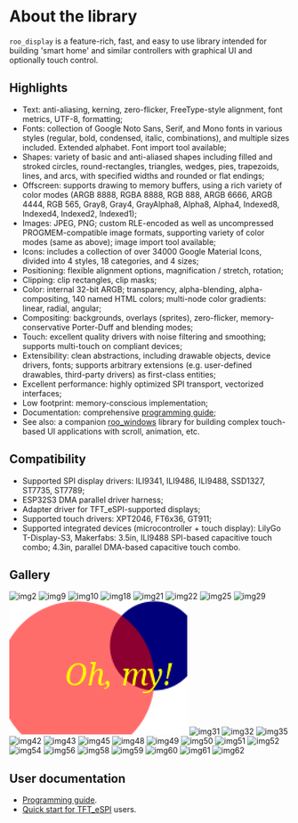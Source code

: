 # About the library

`roo_display` is a feature-rich, fast, and easy to use library intended for building 'smart home' and similar controllers with graphical UI and optionally touch control.

## Highlights

* Text: anti-aliasing, kerning, zero-flicker, FreeType-style alignment, font metrics, UTF-8, formatting;
* Fonts: collection of Google Noto Sans, Serif, and Mono fonts in various styles (regular, bold, condensed, italic, combinations), and multiple sizes included. Extended alphabet. Font import tool available;
* Shapes: variety of basic and anti-aliased shapes including filled and stroked circles, round-rectangles, triangles, wedges, pies, trapezoids, lines, and arcs, with specified widths and rounded or flat endings;
* Offscreen: supports drawing to memory buffers, using a rich variety of color modes (ARGB 8888, RGBA 8888, RGB 888, ARGB 6666, ARGB 4444, RGB 565, Gray8, Gray4, GrayAlpha8, Alpha8, Alpha4, Indexed8, Indexed4, Indexed2, Indexed1);
* Images: JPEG, PNG; custom RLE-encoded as well as uncompressed PROGMEM-compatible image formats, supporting variety of color modes (same as above); image import tool available;
* Icons: includes a collection of over 34000 Google Material Icons, divided into 4 styles, 18 categories, and 4 sizes;
* Positioning: flexible alignment options, magnification / stretch, rotation;
* Clipping: clip rectangles, clip masks;
* Color: internal 32-bit ARGB; transparency, alpha-blending, alpha-compositing, 140 named HTML colors; multi-node color gradients: linear, radial, angular;
* Compositing: backgrounds, overlays (sprites), zero-flicker, memory-conservative Porter-Duff and blending modes;
* Touch: excellent quality drivers with noise filtering and smoothing; supports multi-touch on compliant devices;
* Extensibility: clean abstractions, including drawable objects, device drivers, fonts; supports arbitrary extensions (e.g. user-defined drawables, third-party drivers) as first-class entities;
* Excellent performance: highly optimized SPI transport, vectorized interfaces;
* Low footprint: memory-conscious implementation;
* Documentation: comprehensive [programming guide](https://github.com/dejwk/roo_display/blob/master/doc/programming_guide.md);
* See also: a companion [roo_windows](https://github.com/dejwk/roo_windows) library for building complex touch-based UI applications with scroll, animation, etc.

## Compatibility

* Supported SPI display drivers: ILI9341, ILI9486, ILI9488, SSD1327, ST7735, ST7789;
* ESP32S3 DMA parallel driver harness;
* Adapter driver for TFT_eSPI-supported displays;
* Supported touch drivers: XPT2046, FT6x36, GT911;
* Supported integrated devices (microcontroller + touch display): LilyGo T-Display-S3, Makerfabs: 3.5in, ILI9488 SPI-based capacitive touch combo; 4.3in, parallel DMA-based capacitive touch combo.

## Gallery

![img2](https://raw.githubusercontent.com/dejwk/roo_display/master/doc/images/img2.png)
![img9](https://raw.githubusercontent.com/dejwk/roo_display/master/doc/images/img9.png)
![img10](https://raw.githubusercontent.com/dejwk/roo_display/master/doc/images/img10.png)
![img18](https://raw.githubusercontent.com/dejwk/roo_display/master/doc/images/img18.png)
![img21](https://raw.githubusercontent.com/dejwk/roo_display/master/doc/images/img21.png)
![img22](https://raw.githubusercontent.com/dejwk/roo_display/master/doc/images/img22.png)
![img25](https://raw.githubusercontent.com/dejwk/roo_display/master/doc/images/img25.png)
![img29](https://raw.githubusercontent.com/dejwk/roo_display/master/doc/images/img29.png)
![img30](https://raw.githubusercontent.com/dejwk/roo_display/master/doc/images/img30.png)
![img31](https://raw.githubusercontent.com/dejwk/roo_display/master/doc/images/img31.png)
![img32](https://raw.githubusercontent.com/dejwk/roo_display/master/doc/images/img32.png)
![img35](https://raw.githubusercontent.com/dejwk/roo_display/master/doc/images/img35.png)
![img42](https://raw.githubusercontent.com/dejwk/roo_display/master/doc/images/img42.png)
![img43](https://raw.githubusercontent.com/dejwk/roo_display/master/doc/images/img43.png)
![img45](https://raw.githubusercontent.com/dejwk/roo_display/master/doc/images/img45.png)
![img48](https://raw.githubusercontent.com/dejwk/roo_display/master/doc/images/img48.png)
![img49](https://raw.githubusercontent.com/dejwk/roo_display/master/doc/images/img49.png)
![img50](https://raw.githubusercontent.com/dejwk/roo_display/master/doc/images/img50.png)
![img51](https://raw.githubusercontent.com/dejwk/roo_display/master/doc/images/img51.png)
![img52](https://raw.githubusercontent.com/dejwk/roo_display/master/doc/images/img52.png)
![img54](https://raw.githubusercontent.com/dejwk/roo_display/master/doc/images/img54.png)
![img56](https://raw.githubusercontent.com/dejwk/roo_display/master/doc/images/img56.png)
![img58](https://raw.githubusercontent.com/dejwk/roo_display/master/doc/images/img58.png)
![img59](https://raw.githubusercontent.com/dejwk/roo_display/master/doc/images/img59.png)
![img60](https://raw.githubusercontent.com/dejwk/roo_display/master/doc/images/img60.png)
![img61](https://raw.githubusercontent.com/dejwk/roo_display/master/doc/images/img61.png)
![img62](https://raw.githubusercontent.com/dejwk/roo_display/master/doc/images/img62.png)

## User documentation

* [Programming guide](https://github.com/dejwk/roo_display/blob/master/doc/programming_guide.md).
* [Quick start for TFT_eSPI](https://github.com/dejwk/roo_display/blob/master/doc/for_tft_espi_users.md) users.